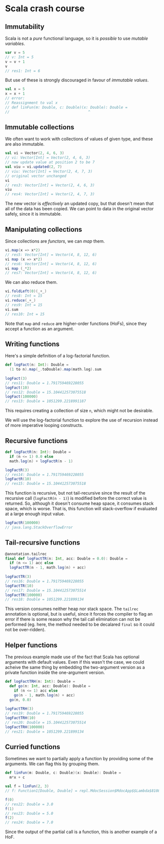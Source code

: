 # Scala crash course

## Immutability

Scala is not a *pure* functional language, so it is *possible* to use *mutable variables*.

```scala
var v = 5
// v: Int = 5
v = v + 1
v
// res1: Int = 6
```
But use of these is strongly discouraged in favour of *immutable values*.
```scala
val x = 5
x = x + 1
// error:
// Reassignment to val x
// def linFun(m: Double, c: Double)(x: Double): Double =
//                                    ^
```

## Immutable collections

We often want to work with collections of values of given type, and these are also immutable.
```scala
val vi = Vector(2, 4, 6, 3)
// vi: Vector[Int] = Vector(2, 4, 6, 3)
// now update value at position 2 to be 7
val viu = vi.updated(2, 7)
// viu: Vector[Int] = Vector(2, 4, 7, 3)
// original vector unchanged
vi
// res3: Vector[Int] = Vector(2, 4, 6, 3)
viu
// res4: Vector[Int] = Vector(2, 4, 7, 3)
```
The new vector is *effectively* an updated copy, but that doesn't mean that all of the data has been copied. We can point to data in the original vector safely, since it is immutable.

## Manipulating collections

Since collections are *functors*, we can *map* them.
```scala
vi.map(x => x*2)
// res5: Vector[Int] = Vector(4, 8, 12, 6)
vi map (x => x*2)
// res6: Vector[Int] = Vector(4, 8, 12, 6)
vi map (_*2)
// res7: Vector[Int] = Vector(4, 8, 12, 6)
```
We can also reduce them.
```scala
vi.foldLeft(0)(_+_)
// res8: Int = 15
vi.reduce(_+_)
// res9: Int = 15
vi.sum
// res10: Int = 15
```
Note that `map` and `reduce` are higher-order functions (HoFs), since they accept a function as an argument.

## Writing functions

Here's a simple definition of a log-factorial function.
```scala
def logFact(n: Int): Double =
  (1 to n).map(_.toDouble).map(math.log).sum
  
logFact(3)
// res11: Double = 1.791759469228055
logFact(10)
// res12: Double = 15.104412573075518
logFact(100000)
// res13: Double = 1051299.2218991187
```
This requires creating a collection of size `n`, which might not be desirable.

We will use the log-factorial function to explore the use of recursion instead of more imperative looping constructs.

## Recursive functions

```scala
def logFactR(n: Int): Double =
  if (n <= 1) 0.0 else
  math.log(n) + logFactR(n - 1)

logFactR(3)
// res14: Double = 1.791759469228055
logFactR(10)
// res15: Double = 15.104412573075518
```
This function is recursive, but not tail-recursive since the result of the recursive call (`logFactR(n - 1)`) is modified before the correct value is returned. So, although it doesn't consume heap space, it consumes stack space, which is worse. That is, this function will stack-overflow if evaluated at a large enough input value.
```scala
logFactR(100000)
// java.lang.StackOverflowError
```

## Tail-recursive functions

```scala
@annotation.tailrec
final def logFactTR(n: Int, acc: Double = 0.0): Double =
  if (n <= 1) acc else
  logFactTR(n - 1, math.log(n) + acc)
  
logFactTR(3)
// res16: Double = 1.791759469228055
logFactTR(10)
// res17: Double = 15.104412573075514
logFactTR(100000)
// res18: Double = 1051299.221899134
```
This version consumes neither heap nor stack space. The `tailrec` annotation is optional, but is useful, since it forces the compiler to flag an error if there is some reason why the tail call elimination can not be performed (eg. here, the method needed to be decalared `final` so it could not be over-ridden).

## Helper functions

The previous example made use of the fact that Scala has optional arguments with default values. Even if this wasn't the case, we could acheive the same thing by embedding the two-argument version as a private function inside the one-argument version.
```scala
def logFactTRH(n: Int): Double =
  def go(n: Int, acc: Double): Double =
    if (n <= 1) acc else
    go(n - 1, math.log(n) + acc)
  go(n, 0.0)
  
logFactTRH(3)
// res19: Double = 1.791759469228055
logFactTRH(10)
// res20: Double = 15.104412573075514
logFactTRH(100000)
// res21: Double = 1051299.221899134
```

## Curried functions

Sometimes we want to partially apply a function by providing some of the arguments. We can flag this by grouping them.
```scala
def linFun(m: Double, c: Double)(x: Double): Double =
  m*x + c

val f = linFun(2, 3)
// f: Function1[Double, Double] = repl.MdocSession$MdocApp$$Lambda$8108/0x0000000801604410@3e79cc91

f(0)
// res22: Double = 3.0
f(1)
// res23: Double = 5.0
f(2)
// res24: Double = 7.0
```
Since the output of the partial call is a function, this is another example of a HoF.

